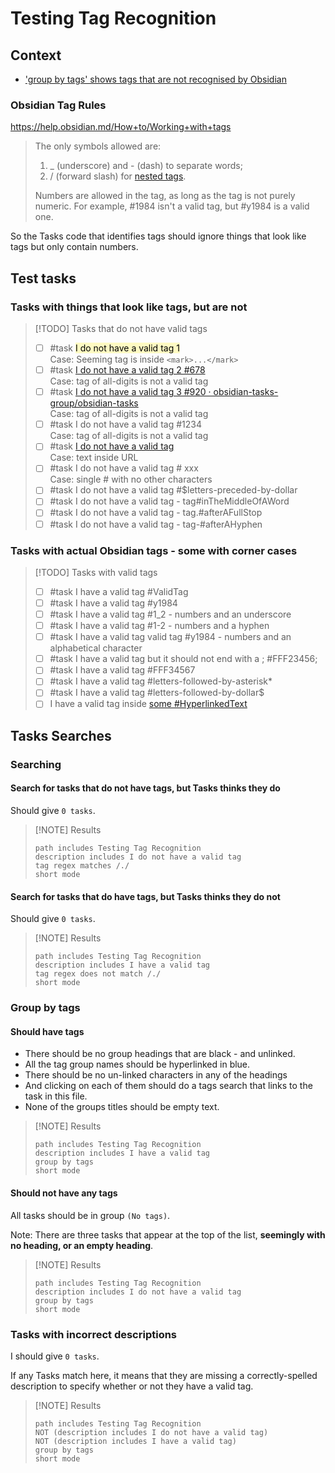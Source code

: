 # Testing Tag Recognition

## Context

- ['group by tags' shows tags that are not recognised by Obsidian](https://github.com/obsidian-tasks-group/obsidian-tasks/issues/929)

### Obsidian Tag Rules

<https://help.obsidian.md/How+to/Working+with+tags>

> The only symbols allowed are:
>
> 1. _ (underscore) and - (dash) to separate words;
> 2. / (forward slash) for [nested tags](https://help.obsidian.md/Plugins/Tag+pane#Nested+tags).
>
> Numbers are allowed in the tag, as long as the tag is not purely numeric. For example, #1984 isn't a valid tag, but #y1984 is a valid one.

So the Tasks code that identifies tags should ignore things that look like tags but only contain numbers.

## Test tasks

### Tasks with things that look like tags, but are not

> [!TODO] Tasks that do not have valid tags
>
> - [ ] #task <mark style="background: #FFF12345;">I do not have a valid tag 1</mark><br>Case: Seeming tag is inside `<mark>...</mark>`
> - [ ] #task [I do not have a valid tag 2 #678](https://github.com/obsidian-tasks-group/obsidian-tasks/pull/678)<br>Case: tag of all-digits is not a valid tag
> - [ ] #task [I do not have a valid tag 3 #920 · obsidian-tasks-group/obsidian-tasks](https://github.com/obsidian-tasks-group/obsidian-tasks/discussions/920)<br>Case: tag of all-digits is not a valid tag
> - [ ] #task I do not have a valid tag #1234<br>Case: tag of all-digits is not a valid tag
> - [ ] #task [I do not have a valid tag](https://cloud.feedly.com/#opml)<br>Case: text inside URL
> - [ ] #task I do not have a valid tag # xxx<br>Case: single # with no other characters
> - [ ] #task I do not have a valid tag #$letters-preceded-by-dollar
> - [ ] #task I do not have a valid tag - tag#inTheMiddleOfAWord
> - [ ] #task I do not have a valid tag - tag.#afterAFullStop
> - [ ] #task I do not have a valid tag - tag-#afterAHyphen

### Tasks with actual Obsidian tags - some with corner cases

> [!TODO] Tasks with valid tags
>
> - [ ] #task I have a valid tag #ValidTag
> - [ ] #task I have a valid tag #y1984
> - [ ] #task I have a valid tag #1_2 - numbers and an underscore
> - [ ] #task I have a valid tag #1-2 - numbers and a hyphen
> - [ ] #task I have a valid tag valid tag #y1984 - numbers and an alphabetical character
> - [ ] #task I have a valid tag but it should not end with a ; #FFF23456;
> - [ ] #task I have a valid tag #FFF34567
> - [ ] #task I have a valid tag #letters-followed-by-asterisk*
> - [ ] #task I have a valid tag #letters-followed-by-dollar$
> - [ ] I have a valid tag inside [some #HyperlinkedText](https://help.obsidian.md/Plugins/Tag+pane#Nested+tags)

## Tasks Searches

### Searching

#### Search for tasks that do not have tags, but Tasks thinks they do

Should give `0 tasks`.

> [!NOTE] Results
>
> ```tasks
> path includes Testing Tag Recognition
> description includes I do not have a valid tag
> tag regex matches /./
> short mode
> ```

#### Search for tasks that do have tags, but Tasks thinks they do not

Should give `0 tasks`.

> [!NOTE] Results
>
> ```tasks
> path includes Testing Tag Recognition
> description includes I have a valid tag
> tag regex does not match /./
> short mode
> ```

### Group by tags

#### Should have tags

- There should be no group headings that are black - and unlinked.
- All the tag group names should be hyperlinked in blue.
- There should be no un-linked characters in any of the headings
- And clicking on each of them should do a tags search that links to the task in this file.
- None of the groups titles should be empty text.

> [!NOTE] Results
>
> ```tasks
> path includes Testing Tag Recognition
> description includes I have a valid tag
> group by tags
> short mode
> ```

#### Should not have any tags

All tasks should be in group `(No tags)`.

Note: There are three tasks that appear at the top of the list, **seemingly with no heading, or an empty heading**.

> [!NOTE] Results
>
> ```tasks
> path includes Testing Tag Recognition
> description includes I do not have a valid tag
> group by tags
> short mode
> ```

### Tasks with incorrect descriptions

I should give `0 tasks`.

If any Tasks match here, it means that they are missing a correctly-spelled description to specify whether or not they have a valid tag.

> [!NOTE] Results
>
> ```tasks
> path includes Testing Tag Recognition
> NOT (description includes I do not have a valid tag)
> NOT (description includes I have a valid tag)
> group by tags
> short mode
> ```
